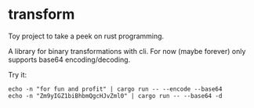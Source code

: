 # transform

Toy project to take a peek on rust programming.

A library for binary transformations with cli. For now (maybe forever) only supports base64 encoding/decoding.

Try it:
```
echo -n "for fun and profit" | cargo run -- --encode --base64
echo -n "Zm9yIGZ1biBhbmQgcHJvZml0" | cargo run -- --base64 -d
```